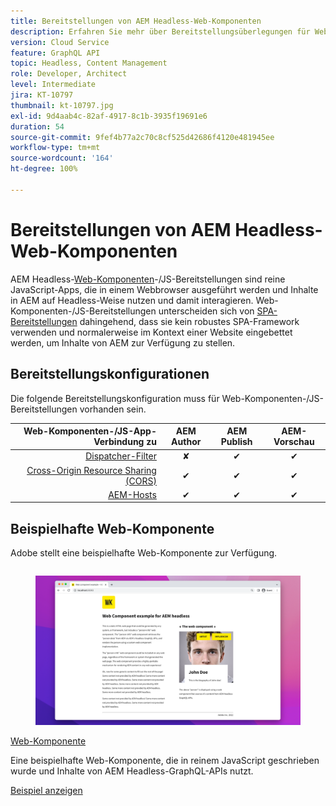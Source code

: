 ```yaml
---
title: Bereitstellungen von AEM Headless-Web-Komponenten
description: Erfahren Sie mehr über Bereitstellungsüberlegungen für Web-Komponenten-/rein JS-basierte AEM Headless-Bereitstellungen.
version: Cloud Service
feature: GraphQL API
topic: Headless, Content Management
role: Developer, Architect
level: Intermediate
jira: KT-10797
thumbnail: kt-10797.jpg
exl-id: 9d4aab4c-82af-4917-8c1b-3935f19691e6
duration: 54
source-git-commit: 9fef4b77a2c70c8cf525d42686f4120e481945ee
workflow-type: tm+mt
source-wordcount: '164'
ht-degree: 100%

---
```


# Bereitstellungen von AEM Headless-Web-Komponenten

AEM Headless-[Web-Komponenten](https://developer.mozilla.org/de-DE/docs/Web/Web_Components)-/JS-Bereitstellungen sind reine JavaScript-Apps, die in einem Webbrowser ausgeführt werden und Inhalte in AEM auf Headless-Weise nutzen und damit interagieren. Web-Komponenten-/JS-Bereitstellungen unterscheiden sich von [SPA-Bereitstellungen](./spa.md) dahingehend, dass sie kein robustes SPA-Framework verwenden und normalerweise im Kontext einer Website eingebettet werden, um Inhalte von AEM zur Verfügung zu stellen.


## Bereitstellungskonfigurationen

Die folgende Bereitstellungskonfiguration muss für Web-Komponenten-/JS-Bereitstellungen vorhanden sein.

| Web-Komponenten-/JS-App-Verbindung zu | AEM Author | AEM Publish | AEM-Vorschau |
|---------------------------------------------------:|:----------:|:-----------:|:-----------:|
| [Dispatcher-Filter](./configurations/dispatcher-filters.md) | ✘ | ✔ | ✔ |
| [Cross-Origin Resource Sharing (CORS)](./configurations/cors.md) | ✔ | ✔ | ✔ |
| [AEM-Hosts](./configurations/aem-hosts.md) | ✔ | ✔ | ✔ |

## Beispielhafte Web-Komponente

Adobe stellt eine beispielhafte Web-Komponente zur Verfügung.

<div class="columns is-multiline">
    <!-- Web Component -->
    <div class="column is-half-tablet is-half-desktop is-one-third-widescreen" aria-label="Web Component" tabindex="0">
       <div class="card">
           <div class="card-image">
               <figure class="image is-16by9">
                   <a href="../example-apps/web-component.md" title="Web-Komponente" tabindex="-1">
                       <img class="is-bordered-r-small" src="../example-apps/assets/web-component/web-component-card.png" alt="Web-Komponente">
                   </a>
               </figure>
           </div>
           <div class="card-content is-padded-small">
               <div class="content">
                   <p class="headline is-size-6 has-text-weight-bold"><a href="../example-apps/web-component.md" title="Web-Komponente">Web-Komponente</a></p>
                   <p class="is-size-6">Eine beispielhafte Web-Komponente, die in reinem JavaScript geschrieben wurde und Inhalte von AEM Headless-GraphQL-APIs nutzt.</p>
                   <a href="../example-apps/web-component.md" class="spectrum-Button spectrum-Button--outline spectrum-Button--primary spectrum-Button--sizeM">
 <span class="spectrum-Button-label has-no-wrap has-text-weight-bold">Beispiel anzeigen</span>
 </a> 
               </div>
           </div>
       </div>
    </div>
</div>
